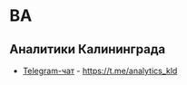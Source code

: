 # BA

## Аналитики Калининграда
- [Telegram-чат](https://t.me/analytics_kld) - https://t.me/analytics_kld
